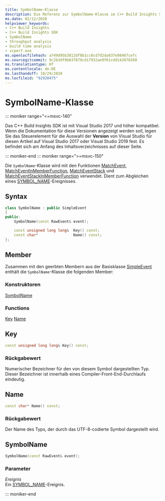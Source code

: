 ```yaml
---
title: SymbolName-Klasse
description: Die Referenz zur SymbolName-Klasse im C++ Build Insights SDK.
ms.date: 02/12/2020
helpviewer_keywords:
- C++ Build Insights
- C++ Build Insights SDK
- SymbolName
- throughput analysis
- build time analysis
- vcperf.exe
ms.openlocfilehash: a749d95b3812df8b1cc0cd7d2da037e98467cefc
ms.sourcegitcommit: 9c2b3df9b837879cd17932ae9f61cdd142078260
ms.translationtype: HT
ms.contentlocale: de-DE
ms.lasthandoff: 10/29/2020
ms.locfileid: "92920475"
---
```

# <a name="symbolname-class"></a>SymbolName-Klasse

::: moniker range="<=msvc-140"

Das C++ Build Insights SDK ist mit Visual Studio 2017 und höher kompatibel. Wenn die Dokumentation für diese Versionen angezeigt werden soll, legen Sie das Steuerelement für die Auswahl der **Version** von Visual Studio für diesen Artikel auf Visual Studio 2017 oder Visual Studio 2019 fest. Es befindet sich am Anfang des Inhaltsverzeichnisses auf dieser Seite.

::: moniker-end
::: moniker range=">=msvc-150"

Die `SymbolName`-Klasse wird mit den Funktionen [MatchEvent](../functions/match-event.md), [MatchEventInMemberFunction](../functions/match-event-in-member-function.md), [MatchEventStack](../functions/match-event-stack.md) und [MatchEventStackInMemberFunction](../functions/match-event-stack-in-member-function.md) verwendet. Dient zum Abgleichen eines [SYMBOL_NAME](../event-table.md#symbol-name)-Ereignisses.

## <a name="syntax"></a>Syntax

```cpp
class SymbolName : public SimpleEvent
{
public:
    SymbolName(const RawEvent& event);

    const unsigned long long&  Key() const;
    const char*                Name() const;
};
```

## <a name="members"></a>Member

Zusammen mit den geerbten Membern aus der Basisklasse [SimpleEvent](simple-event.md) enthält die `SymbolName`-Klasse die folgenden Member:

### <a name="constructors"></a>Konstruktoren

[SymbolName](#symbol-name)

### <a name="functions"></a>Functions

[Key](#key)
[Name](#name)

## <a name="key"></a><a name="key"></a> Key

```cpp
const unsigned long long& Key() const;
```

### <a name="return-value"></a>Rückgabewert

Numerischer Bezeichner für den von diesem Symbol dargestellten Typ. Dieser Bezeichner ist innerhalb eines Compiler-Front-End-Durchlaufs eindeutig.

## <a name="name"></a><a name="name"></a> Name

```cpp
const char* Name() const;
```

### <a name="return-value"></a>Rückgabewert

Der Name des Typs, der durch das UTF-8-codierte Symbol dargestellt wird.

## <a name="symbolname"></a><a name="symbol-name"></a> SymbolName

```cpp
SymbolName(const RawEvent& event);
```

### <a name="parameters"></a>Parameter

*Ereignis*\
Ein [SYMBOL_NAME](../event-table.md#symbol-name)-Ereignis.

::: moniker-end
